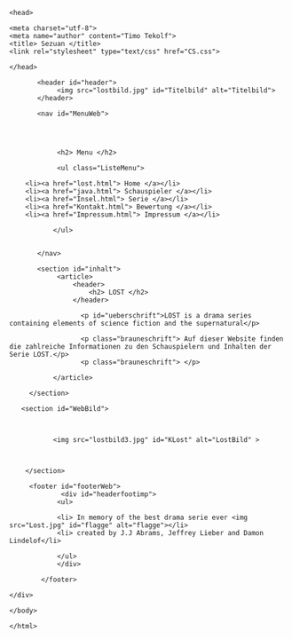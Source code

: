 <html>
	
	<head>
	
	<meta charset="utf-8">
    <meta name="author" content="Timo Tekolf">
	<title> Sezuan </title> 
    <link rel="stylesheet" type="text/css" href="CS.css">
	
	</head>
	
<body id="bodylost">
     
   
 <div id="container">
        
           <header id="header">
                <img src="lostbild.jpg" id="Titelbild" alt="Titelbild">
           </header>

           <nav id="MenuWeb">
        
          
            
            
                <h2> Menu </h2>
                
                <ul class="ListeMenu">
                     
        <li><a href="lost.html"> Home </a></li>
        <li><a href="java.html"> Schauspieler </a></li>
        <li><a href="Insel.html"> Serie </a></li>          
        <li><a href="Kontakt.html"> Bewertung </a></li>
        <li><a href="Impressum.html"> Impressum </a></li>
                    
               </ul>
               
            
           </nav>
       
           <section id="inhalt">
                <article>
                    <header>
                        <h2> LOST </h2>
                    </header>
                    
                      <p id="ueberschrift">LOST is a drama series containing elements of science fiction and the supernatural</p>
        
                      <p class="brauneschrift"> Auf dieser Website finden die zahlreiche Informationen zu den Schauspielern und Inhalten der Serie LOST.</p> 
                      <p class="brauneschrift"> </p>
                
               </article>
           
         </section>
           
       <section id="WebBild">
        
          
        
               <img src="lostbild3.jpg" id="KLost" alt="LostBild" >
        
     
        
        </section>

         <footer id="footerWeb">
                 <div id="headerfootimp"> 
                <ul>
                
                <li> In memory of the best drama serie ever <img src="Lost.jpg" id="flagge" alt="flagge"></li>
                <li> created by J.J Abrams, Jeffrey Lieber and Damon Lindelof</li>
            
                </ul>
                </div>
        
            </footer>
        
    </div>
    
	</body>
	
	</html>

